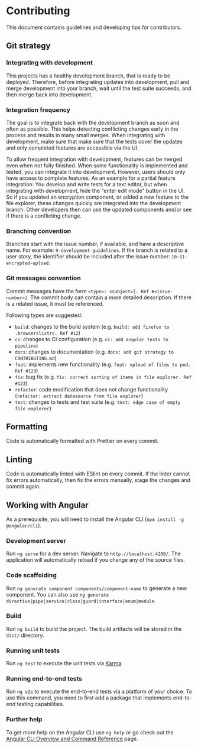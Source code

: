 # Contributing

This document contains guidelines and developing tips for contributors.

## Git strategy

### Integrating with development

This projects has a healthy development branch, that is ready to be deployed. Therefore, before integrating updates into development, pull and merge development into your branch, wait until the test suite succeeds, and then merge back into development.

### Integration frequency

The goal is to integrate back with the development branch as soon and often as possible. This helps detecting conflicting changes early in the process and results in many small merges. When integrating with development, make sure that make sure that the tests cover the updates and only completed features are accessible via the UI.

To allow frequent integration with development, features can be merged even when not fully finished. When some functionality is implemented and tested, you can integrate it into development. However, users should only have access to complete features. As an example for a partial feature integration: You develop and write tests for a text editor, but when integrating with development, hide the "enter edit mode" button in the UI. So if you updated an encryption component, or added a new feature to the file explorer, these changes quickly are integrated into the development branch. Other developers then can use the updated components and/or see if there is a conflicting change.

### Branching convention

Branches start with the issue number, if available, and have a descriptive name. For example: `9-development-guidelines`. If the branch is related to a user story, the identifier should be included after the issue number: `10-S1-encrypted-upload`.

### Git messages convention

Commit messages have the form `<type>: <subject>[. Ref #<issue-number>]`. The commit body can contain a more detailed description. If there is a related issue, it must be referenced.

Following types are suggested:

- `build`: changes to the build system (e.g. `build: add firefox to .browserslistrc. Ref #12`)
- `ci`: changes to CI configuration (e.g. `ci: add angular tests to pipeline`)
- `docs`: changes to documentation (e.g. `docs: add git strategy to CONTRIBUTING.md`)
- `feat`: implements new functionality (e.g. `feat: upload of files to pod. Ref #123`)
- `fix`: bug fix (e.g. `fix: correct sorting of items in file explorer. Ref #123`)
- `refactor`: code modification that does not change functionality (`refactor: extract datasource from file explorer`)
- `test`: changes to tests and test suite (e.g. `test: edge case of empty file explorer`)

## Formatting

Code is automatically formatted with Prettier on every commit.

## Linting

Code is automatically linted with ESlint on every commit. If the linter cannot fix errors automatically, then fix the errors manually, stage the changes and commit again.

## Working with Angular

As a prerequisite, you will need to install the Angular CLI (`npm install -g @angular/cli`).

### Development server

Run `ng serve` for a dev server. Navigate to `http://localhost:4200/`. The application will automatically reload if you change any of the source files.

### Code scaffolding

Run `ng generate component components/component-name` to generate a new component. You can also use `ng generate directive|pipe|service|class|guard|interface|enum|module`.

### Build

Run `ng build` to build the project. The build artifacts will be stored in the `dist/` directory.

### Running unit tests

Run `ng test` to execute the unit tests via [Karma](https://karma-runner.github.io).

### Running end-to-end tests

Run `ng e2e` to execute the end-to-end tests via a platform of your choice. To use this command, you need to first add a package that implements end-to-end testing capabilities.

### Further help

To get more help on the Angular CLI use `ng help` or go check out the [Angular CLI Overview and Command Reference](https://angular.io/cli) page.
